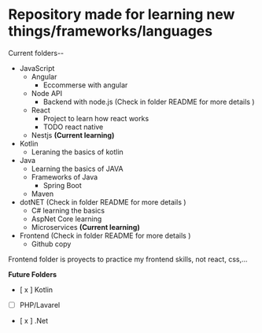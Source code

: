 # Repository made for learning new things/frameworks/languages

Current folders--

* JavaScript
    * Angular
        * Eccommerse with angular
    * Node API
        * Backend with node.js (Check in folder README for more details )
    * React
        * Project to learn how react works
        * TODO react native
    * Nestjs **(Current learning)** 
* Kotlin
    * Leraning the basics of kotlin
* Java
    * Learning the basics of JAVA
    * Frameworks of Java
        * Spring Boot
    * Maven 
* dotNET (Check in folder README for more details ) 
    * C# learning the basics
    * AspNet Core learning
    * Microservices **(Current learning)**
* Frontend (Check in folder README for more details )
    * Github copy

Frontend folder is proyects to practice my frontend skills, not react, css,...


**Future Folders**
- [ x ] Kotlin  
- [ ] PHP/Lavarel
- [ x ] .Net
